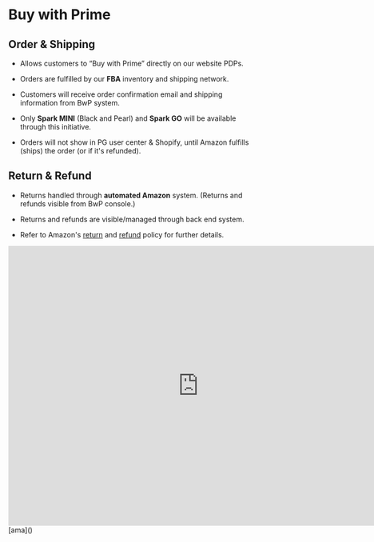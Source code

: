 # Buy with Prime

## Order & Shipping

-   Allows customers to “Buy with Prime” directly on our website PDPs. 
    
-   Orders are fulfilled by our **FBA** inventory and shipping network.
  
-   Customers will receive order confirmation email and shipping information from BwP system.
	
-   Only **Spark MINI** (Black and Pearl) and **Spark GO** will be available through this initiative.
  
-   Orders will not show in PG user center & Shopify, until Amazon fulfills (ships) the order (or if it's refunded).

## Return & Refund

-   Returns handled through **automated Amazon** system. (Returns and refunds visible from BwP console.)
    
-   Returns and refunds are visible/managed through back end system. 
    
-   Refer to Amazon's [return](https://buywithprime.amazon.com/knowledge-center/returns) and [refund](https://buywithprime.amazon.com/knowledge-center/refunds) policy for further details.

<iframe src="https://docs.google.com/presentation/d/e/2PACX-1vR_-jIDeZI-cWXP4IA-_hoQC2x4GH32IJqJws_7hDT8deDuL8GRp_YVpTyJcociDExq5vpPE4R6axMR/embed?start=false&loop=false" frameborder="0" width="760" height="560" allowfullscreen="true" mozallowfullscreen="true" webkitallowfullscreen="true"></iframe>[ama]()

